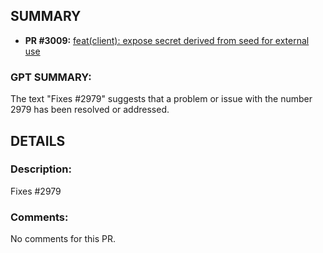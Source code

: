 ## SUMMARY
- **PR #3009:** [feat(client): expose secret derived from seed for external use](https://github.com/fedimint/fedimint/pull/3009)

### GPT SUMMARY:
The text "Fixes #2979" suggests that a problem or issue with the number 2979 has been resolved or addressed.

## DETAILS
### Description:
Fixes #2979

### Comments:
No comments for this PR.

